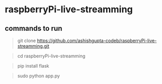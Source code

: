 # raspberryPi-live-streamming

## commands to run

> git clone https://github.com/ashishgupta-codeb/raspberryPi-live-streamming.git

> cd raspberryPi-live-streamming

> pip install flask

> sudo python app.py
